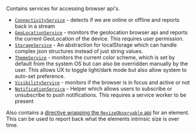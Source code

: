 Contains services for accessing browser api's.

- [`ConnectivityService`](./connectivity/connectivity.service.ts) - detects if we are online or offline and reports back in a stream
- [`GeoLocationService`](./geo-location/geo-location.service.ts) - monitors the geolocation browser api and reports the current GeoLocation of the device. This requires user permission.
- [`StorageService`](./storage/storage.service.ts) - An abstraction for localStorage which can handle complex json structures instead of just string values.
- [`ThemeService`](./theme/theme.service.ts) - monitors the current color scheme, which is set by default from the system OS but can also be overridden manually by the user. This allows UX to toggle light/dark mode but also allow system to auto-set preference.
- [`VisibilityService`](./visibility/visibility.service.ts) - monitors if the browser is in focus and active or not
- [`NotificationService`](./notification/notification.service.ts) - Helper which allows users to subscribe or unsubscribe to push notifications. This requires a service worker to be present

Also contains a [directive wrapping the `ResizeObservable` api](./resize/resize.directive.ts) for an element. This can be used to report back what the elements intrinsic size is over time.
